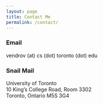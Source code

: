 ```yaml
---
layout: page
title: Contact Me
permalink: /contact/
---
```

### Email

vendrov (at) cs (dot) toronto (dot) edu

### Snail Mail
University of Toronto  
10 King’s College Road, Room 3302  
Toronto, Ontario M5S 3G4  
